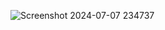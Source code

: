 ![Screenshot 2024-07-07 234737](https://github.com/immanuelb12/temperature-convertor/assets/116172273/f9bbc56b-0a3b-4e3a-b726-2211c07aa377)
